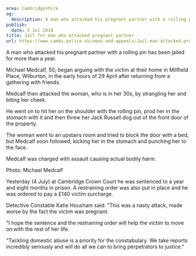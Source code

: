 ```yaml
area: Cambridgeshire
og:
  description: A man who attacked his pregnant partner with a rolling pin has been jailed for more than a year.
publish:
  date: 5 Jul 2018
title: Jail for man who attacked pregnant partner
url: https://www.cambs.police.uk/news-and-appeals/Jail-man-attacked-pregnant-partner
```

A man who attacked his pregnant partner with a rolling pin has been jailed for more than a year.

Michael Medcalf, 50, began arguing with the victim at their home in Millfield Place, Wilburton, in the early hours of 29 April after returning from a gathering with friends.

Medcalf then attacked the woman, who is in her 30s, by strangling her and biting her cheek.

He went on to hit her on the shoulder with the rolling pin, prod her in the stomach with it and then threw her Jack Russell dog out of the front door of the property.

The woman went to an upstairs room and tried to block the door with a bed, but Medcalf soon followed, kicking her in the stomach and punching her to the face.

Medcalf was charged with assault causing actual bodily harm.

Photo: Michael Medcalf

Yesterday (4 July) at Cambridge Crown Court he was sentenced to a year and eight months in prison. A restraining order was also put in place and he was ordered to pay a £140 victim surcharge.

Detective Constable Katie Housham said: "This was a nasty attack, made worse by the fact the victim was pregnant.

"I hope the sentence and the restraining order will help the victim to move on with the rest of her life.

"Tackling domestic abuse is a priority for the constabulary. We take reports incredibly seriously and will do all we can to bring perpetrators to justice."
